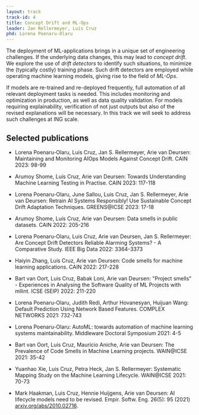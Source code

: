 ```yaml
---
layout: track
track-id: 4
title: Concept Drift and ML-Ops
leader: Jan Rellermeyer, Luís Cruz
phd: Lorena Poenaru-Olaru
---
```


The deployment of ML-applications brings in a unique set of engineering challenges. 
If the underlying data changes, this may lead to _concept drift_. We explore the use of _drift detectors_ to identify such situations, to minimize the (typically costly) training phase. Such drift detectors are employed while operating machine learning models, giving rise to the field of _ML-Ops_.

If models are re-trained and re-deployed frequently, full automation of all relevant deployment tasks is needed. This includes monitoring and optimization in production, as well as data quality validation. For models requiring explainability, verification of not just outputs but also of the revised explanations will be necessary.
In this track we will seek to address such challenges at ING scale.

## Selected publications

- Lorena Poenaru-Olaru, Luis Cruz, Jan S. Rellermeyer, Arie van Deursen: Maintaining and Monitoring AIOps Models Against Concept Drift. CAIN 2023: 98-99

- Arumoy Shome, Luís Cruz, Arie van Deursen: Towards Understanding Machine Learning Testing in Practise. CAIN 2023: 117-118

- Lorena Poenaru-Olaru, June Sallou, Luis Cruz, Jan S. Rellermeyer, Arie van Deursen: Retrain AI Systems Responsibly! Use Sustainable Concept Drift Adaptation Techniques. GREENS@ICSE 2023: 17-18

- Arumoy Shome, Luís Cruz, Arie van Deursen: Data smells in public datasets. CAIN 2022: 205-216

- Lorena Poenaru-Olaru, Luis Cruz, Arie van Deursen, Jan S. Rellermeyer: Are Concept Drift Detectors Reliable Alarming Systems? - A Comparative Study. IEEE Big Data 2022: 3364-3373

- Haiyin Zhang, Luís Cruz, Arie van Deursen: Code smells for machine learning applications. CAIN 2022: 217-228

- Bart van Oort, Luis Cruz, Babak Loni, Arie van Deursen: "Project smells" - Experiences in Analysing the Software Quality of ML Projects with mllint. ICSE (SEIP) 2022: 211-220

- Lorena Poenaru-Olaru, Judith Redi, Arthur Hovanesyan, Huijuan Wang: Default Prediction Using Network Based Features. COMPLEX NETWORKS 2021: 732-743

- Lorena Poenaru-Olaru: AutoML: towards automation of machine learning systems maintainability. Middleware Doctoral Symposium 2021: 4-5

- Bart van Oort, Luis Cruz, Maurício Aniche, Arie van Deursen: The Prevalence of Code Smells in Machine Learning projects. WAIN@ICSE 2021: 35-42

- Yuanhao Xie, Luis Cruz, Petra Heck, Jan S. Rellermeyer: Systematic Mapping Study on the Machine Learning Lifecycle. WAIN@ICSE 2021: 70-73

- Mark Haakman, Luis Cruz, Hennie Huijgens, Arie van Deursen: AI lifecycle models need to be revised. Empir. Softw. Eng. 26(5): 95 (2021) [arxiv.org/abs/2010.02716](https://arxiv.org/abs/2010.02716).